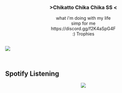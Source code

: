 ### <div align="center"> >Chikatto Chika Chika SS < </div>



<div align="center">what i'm doing with my life
</div>  



<div align="center">simp for me
</div>  



<div align="center">https://discord.gg/f2K4aSpG4F
</div>



<div align="center">:) Trophies</div>

  
  

<div align="center"></div>

  
  
<br/>


  
![](https://github-profile-trophy.vercel.app/?username=VermeilChan&theme=onedark&no-frame=true&no-bg=false&margin-w=4)



</div>



<br/>  



## Spotify Listening
<div align="center"><img src="https://spotify-github-profile.vercel.app/api/view?uid=31r64nyxu26h2227sqznt44icji4&cover_image=true&theme=default&show_offline=false&background_color=121212&bar_color=53b14f&bar_color_cover=true" /></div>
<br />
